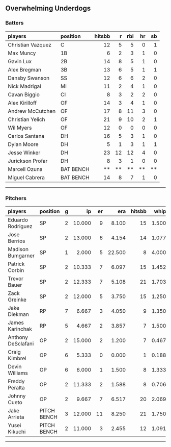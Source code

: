 ## Overwhelming Underdogs

### Batters

 
|players           |position  | hitsbb|  r| rbi| hr| sb| 
|:-----------------|:---------|------:|--:|---:|--:|--:| 
|Christian Vazquez |C         |     12|  5|   5|  0|  1| 
|Max Muncy         |1B        |      6|  2|   3|  1|  0| 
|Gavin Lux         |2B        |     14|  8|   5|  1|  0| 
|Alex Bregman      |3B        |     13|  6|   5|  1|  1| 
|Dansby Swanson    |SS        |     12|  6|   6|  2|  0| 
|Nick Madrigal     |MI        |     11|  2|   4|  1|  0| 
|Cavan Biggio      |CI        |      8|  3|   2|  2|  0| 
|Alex Kirilloff    |OF        |     14|  3|   4|  1|  0| 
|Andrew McCutchen  |OF        |     17|  8|  11|  3|  0| 
|Christian Yelich  |OF        |     21|  9|  10|  2|  1| 
|Wil Myers         |OF        |     12|  0|   0|  0|  0| 
|Carlos Santana    |DH        |     16|  5|   3|  1|  0| 
|Dylan Moore       |DH        |      5|  1|   3|  1|  1| 
|Jesse Winker      |DH        |     23| 12|  12|  4|  0| 
|Jurickson Profar  |DH        |      8|  3|   1|  0|  0| 
|Marcell Ozuna     |BAT BENCH |     **| **|  **| **| **| 
|Miguel Cabrera    |BAT BENCH |     14|  8|   7|  1|  0| 


* * *

### Pitchers

 
|players            |position    |  g|     ip| er|    era| hitsbb|  whip| so|  w| sv| 
|:------------------|:-----------|--:|------:|--:|------:|------:|-----:|--:|--:|--:| 
|Eduardo Rodriguez  |SP          |  2| 10.000|  9|  8.100|     15| 1.500| 12|  0|  0| 
|Jose Berrios       |SP          |  2| 13.000|  6|  4.154|     14| 1.077| 12|  2|  0| 
|Madison Bumgarner  |SP          |  1|  2.000|  5| 22.500|      8| 4.000|  2|  0|  0| 
|Patrick Corbin     |SP          |  2| 10.333|  7|  6.097|     15| 1.452|  7|  0|  0| 
|Trevor Bauer       |SP          |  2| 12.333|  7|  5.108|     21| 1.703| 15|  0|  0| 
|Zack Greinke       |SP          |  2| 12.000|  5|  3.750|     15| 1.250|  5|  1|  0| 
|Jake Diekman       |RP          |  7|  6.667|  3|  4.050|      9| 1.350|  7|  0|  0| 
|James Karinchak    |RP          |  5|  4.667|  2|  3.857|      7| 1.500|  7|  1|  1| 
|Anthony DeSclafani |OP          |  2| 15.000|  2|  1.200|      7| 0.467| 12|  2|  0| 
|Craig Kimbrel      |OP          |  6|  5.333|  0|  0.000|      1| 0.188|  9|  0|  6| 
|Devin Williams     |OP          |  6|  6.000|  1|  1.500|      8| 1.333| 11|  1|  0| 
|Freddy Peralta     |OP          |  2| 11.333|  2|  1.588|      8| 0.706| 15|  1|  0| 
|Johnny Cueto       |OP          |  2|  9.667|  7|  6.517|     20| 2.069|  6|  0|  0| 
|Jake Arrieta       |PITCH BENCH |  3| 12.000| 11|  8.250|     21| 1.750| 10|  0|  0| 
|Yusei Kikuchi      |PITCH BENCH |  2| 11.000|  3|  2.455|     12| 1.091| 14|  0|  0| 


* * *


